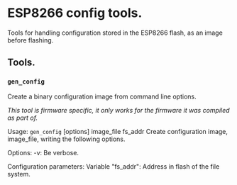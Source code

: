 ESP8266 config tools.
=====================

Tools for handling configuration stored in the ESP8266 flash, as an
image before flashing.

Tools.
------

### ``gen_config`` ###

Create a binary configuration  image from command line options.

*This tool is firmware specific, it only works for the firmware it
was compiled as part of.*

Usage: ``gen_config`` [options] image_file fs_addr
Create configuration image, image_file, writing the following options.

Options:
 -v: Be verbose.

Configuration parameters:
 Variable "fs_addr": Address in flash of the file system.

